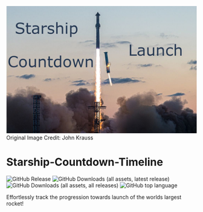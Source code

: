 ![Starship Launch Countdown Logo](/assets//Starship%20Launch%20Countdown%20Banner.jpeg)
Original Image Credit: John Krauss

# Starship-Countdown-Timeline
![GitHub Release](https://img.shields.io/github/v/release/owen7000/Starship-Countdown-Timeline?style=for-the-badge)
![GitHub Downloads (all assets, latest release)](https://img.shields.io/github/downloads/owen7000/Starship-Countdown-Timeline/latest/total?style=for-the-badge)
![GitHub Downloads (all assets, all releases)](https://img.shields.io/github/downloads/owen7000/Starship-Countdown-Timeline/total?style=for-the-badge&label=Total%20Downloads)
![GitHub top language](https://img.shields.io/github/languages/top/owen7000/Starship-Countdown-Timeline?style=for-the-badge)


Effortlessly track the progression towards launch of the worlds largest rocket!
